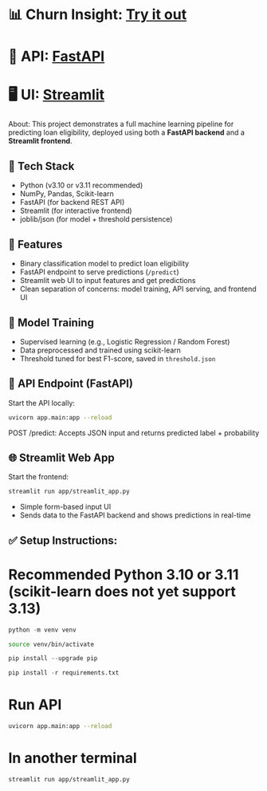 # 📊 Churn Insight: [Try it out](https://churn-insight.onrender.com/)

# 🔌 API: [FastAPI](https://customer-churn-predictor-b4et.onrender.com/docs#/default/predict_predict_post)
# 🖥️ UI: [Streamlit](https://churn-insight.onrender.com/)
###
About:
This project demonstrates a full machine learning pipeline for predicting loan eligibility, deployed using both a **FastAPI backend** and a **Streamlit frontend**.
##
## 🔧 Tech Stack
- Python (v3.10 or v3.11 recommended)
- NumPy, Pandas, Scikit-learn
- FastAPI (for backend REST API)
- Streamlit (for interactive frontend)
- joblib/json (for model + threshold persistence)

## 🚀 Features
- Binary classification model to predict loan eligibility
- FastAPI endpoint to serve predictions (`/predict`)
- Streamlit web UI to input features and get predictions
- Clean separation of concerns: model training, API serving, and frontend UI

## 🧠 Model Training
- Supervised learning (e.g., Logistic Regression / Random Forest)
- Data preprocessed and trained using scikit-learn
- Threshold tuned for best F1-score, saved in `threshold.json`

## 🔌 API Endpoint (FastAPI)
Start the API locally:
```bash
uvicorn app.main:app --reload
```

POST /predict: Accepts JSON input and returns predicted label + probability

## 🌐 Streamlit Web App
Start the frontend:
```bash
streamlit run app/streamlit_app.py
```
- Simple form-based input UI
- Sends data to the FastAPI backend and shows predictions in real-time

## ✅ Setup Instructions:
# Recommended Python 3.10 or 3.11 (scikit-learn does not yet support 3.13)
```python
python -m venv venv
```
```bash
source venv/bin/activate
```
```python
pip install --upgrade pip
```
```python
pip install -r requirements.txt
```

# Run API
```bash
uvicorn app.main:app --reload
```
# In another terminal
```bash
streamlit run app/streamlit_app.py
```
